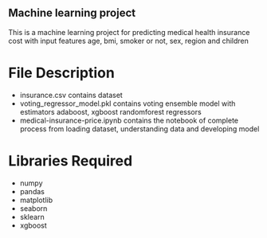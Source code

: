 ## Machine learning project 
This is a machine learning project for predicting medical health insurance cost with input features age, bmi, smoker or not, sex, region and children

# File Description 
- insurance.csv contains dataset
- voting_regressor_model.pkl contains voting ensemble model with estimators adaboost, xgboost randomforest regressors
- medical-insurance-price.ipynb contains the notebook of complete process from loading dataset, understanding data and developing model

# Libraries Required
- numpy
- pandas
- matplotlib
- seaborn
- sklearn
- xgboost
